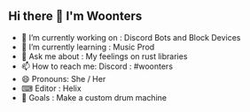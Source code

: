 ## Hi there 👋 I'm Woonters

- 🔭 I’m currently working on : Discord Bots and Block Devices
- 🌱 I’m currently learning : Music Prod
- 💬 Ask me about : My feelings on rust libraries
- 📫 How to reach me: Discord : #woonters
- 😄 Pronouns: She / Her
- ⌨ Editor : Helix
- 🥅 Goals : Make a custom drum machine


